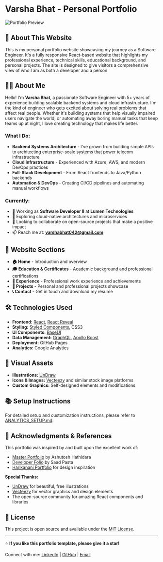 # Varsha Bhat - Personal Portfolio

![Portfolio Preview](/images/portfolio1.gif)

## 🌟 About This Website

This is my personal portfolio website showcasing my journey as a Software Engineer. It's a fully responsive React-based website that highlights my professional experience, technical skills, educational background, and personal projects. The site is designed to give visitors a comprehensive view of who I am as both a developer and a person.

## 👩‍💻 About Me

Hello! I'm **Varsha Bhat**, a passionate Software Engineer with 5+ years of experience building scalable backend systems and cloud infrastructure. I'm the kind of engineer who gets excited about solving real problems that affect real people. Whether it's building systems that help visually impaired users navigate the world, or automating away boring manual tasks that keep teams up at night, I love creating technology that makes life better.

### What I Do:
- **Backend Systems Architecture** - I've grown from building simple APIs to architecting enterprise-scale systems that power telecom infrastructure
- **Cloud Infrastructure** - Experienced with Azure, AWS, and modern DevOps practices
- **Full-Stack Development** - From React frontends to Java/Python backends
- **Automation & DevOps** - Creating CI/CD pipelines and automating manual workflows

### Currently:
- 🔭 Working as **Software Developer II** at **Lumen Technologies**
- 🌱 Exploring cloud-native architectures and microservices
- 👯 Looking to collaborate on open-source projects that make a positive impact
- 📫 Reach me at: **varshabhat042@gmail.com**

## 🎯 Website Sections

- **🏠 Home** - Introduction and overview
- **🎓 Education & Certificates** - Academic background and professional certifications
- **💼 Experience** - Professional work experience and achievements
- **🚀 Projects** - Personal and professional projects showcase
- **📞 Contact** - Get in touch and download my resume

## 🛠️ Technologies Used

- **Frontend:** [React](https://reactjs.org/), [React Reveal](https://www.react-reveal.com/)
- **Styling:** [Styled Components](https://styled-components.com/), CSS3
- **UI Components:** [BaseUI](https://github.com/uber/baseweb)
- **Data Management:** [GraphQL](https://graphql.org/), [Apollo Boost](https://www.apollographql.com/docs/react/get-started/)
- **Deployment:** GitHub Pages
- **Analytics:** Google Analytics

## 🎨 Visual Assets

- **Illustrations:** [UnDraw](https://undraw.co/illustrations)
- **Icons & Images:** [Vecteezy](https://www.vecteezy.com/) and similar stock image platforms
- **Custom Graphics:** Self-designed elements and modifications

## 📚 Setup Instructions

For detailed setup and customization instructions, please refer to [ANALYTICS_SETUP.md](./ANALYTICS_SETUP.md).

## 🙏 Acknowledgments & References

This portfolio was inspired by and built upon the excellent work of:

- [Master Portfolio](https://github.com/ashutosh1919/masterPortfolio/) by Ashutosh Hathidara
- [Developer Folio](https://github.com/saadpasta/developerFolio) by Saad Pasta  
- [Harikanani Portfolio](https://harikanani.github.io/#/home) for design inspiration

**Special Thanks:**
- [UnDraw](https://undraw.co/) for beautiful, free illustrations
- [Vecteezy](https://www.vecteezy.com/) for vector graphics and design elements
- The open-source community for amazing React components and libraries

## 📄 License

This project is open source and available under the [MIT License](LICENSE).

---

⭐ **If you like this portfolio template, please give it a star!**

Connect with me: [LinkedIn](https://www.linkedin.com/in/varsha-bhat-097854139/) | [GitHub](https://github.com/varshabhat42) | [Email](mailto:varshabhat042@gmail.com)

